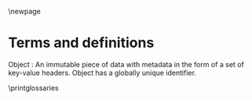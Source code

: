 \newpage
# Terms and definitions

Object
 : An immutable piece of data with metadata in the form of a set of key-value
 headers. Object has a globally unique identifier.


<!-- Here comes generated glossary. See glossaries LaTeX package. -->
<!-- https://www.overleaf.com/learn/latex/glossaries -->
<!-- http://tug.ctan.org/macros/latex/contrib/glossaries/glossariesbegin.pdf -->
<!-- See definitions in glossary.tex file -->

\printglossaries
